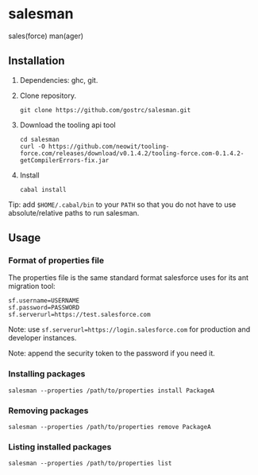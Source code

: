 salesman
========

sales(force) man(ager)

## Installation

1. Dependencies: ghc, git.

2. Clone repository.
    ```
    git clone https://github.com/gostrc/salesman.git
    ```

3. Download the tooling api tool
    ```
    cd salesman
    curl -O https://github.com/neowit/tooling-force.com/releases/download/v0.1.4.2/tooling-force.com-0.1.4.2-getCompilerErrors-fix.jar
    ```

4. Install
    ```
    cabal install
    ```

Tip: add ```$HOME/.cabal/bin``` to your ```PATH``` so that you do not have to use absolute/relative paths to run salesman.

## Usage

### Format of properties file

The properties file is the same standard format salesforce uses for its ant migration tool:

```
sf.username=USERNAME
sf.password=PASSWORD
sf.serverurl=https://test.salesforce.com
```

Note: use ```sf.serverurl=https://login.salesforce.com``` for production and developer instances.

Note: append the security token to the password if you need it.

### Installing packages

```
salesman --properties /path/to/properties install PackageA
```

### Removing packages

```
salesman --properties /path/to/properties remove PackageA
```

### Listing installed packages

```
salesman --properties /path/to/properties list
```
